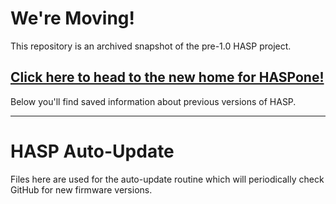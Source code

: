 # We're Moving!

This repository is an archived snapshot of the pre-1.0 HASP project.

## [Click here to head to the new home for HASPone!](https://github.com/HASwitchPlate/HASPone)

Below you'll find saved information about previous versions of HASP.

---

# HASP Auto-Update

Files here are used for the auto-update routine which will periodically check GitHub for new firmware versions.

